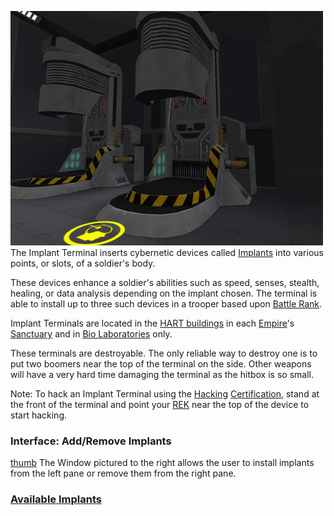 ![](../images/PSScreenShot0282.jpg "fig:PSScreenShot0282.jpg") The Implant
Terminal inserts cybernetic devices called [Implants](../implants/Implants.md)
into various points, or slots, of a soldier's body.

These devices enhance a soldier's abilities such as speed, senses, stealth,
healing, or data analysis depending on the implant chosen. The terminal is able
to install up to three such devices in a trooper based upon
[Battle Rank](../terminology/Battle_Rank.md).

Implant Terminals are located in the
[HART buildings](../locations/HART_building.md) in each
[Empire](../terminology/Empire.md)'s [Sanctuary](../locations/Sanctuary.md) and
in [Bio Laboratories](../locations/Bio_Laboratory.md) only.

These terminals are destroyable. The only reliable way to destroy one is to put
two boomers near the top of the terminal on the side. Other weapons will have a
very hard time damaging the terminal as the hitbox is so small.

Note: To hack an Implant Terminal using the
[Hacking](<../certifications/Hacking_(Certification).md>)
[Certification](../certifications/Certification.md), stand at the front of the
terminal and point your [REK](../weapons/Remote_Electronics_Kit.md) near the top
of the device to start hacking.

### Interface: Add/Remove Implants

[thumb](image:Implant_interface.jpg) The Window pictured to the right allows the
user to install implants from the left pane or remove them from the right pane.

### [Available Implants](../implants/Implants.md)

<!--[Category:Game Items](Category:Game_Items.md)-->

